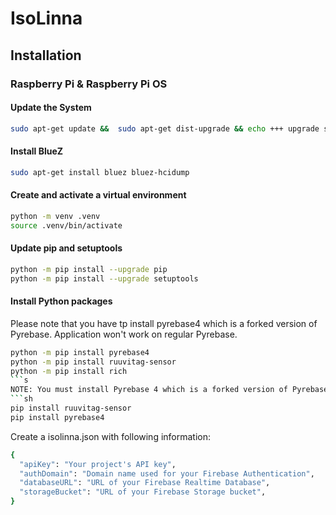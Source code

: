 # IsoLinna
## Installation
### Raspberry Pi & Raspberry Pi OS
#### Update the System
```sh
sudo apt-get update &&  sudo apt-get dist-upgrade && echo +++ upgrade successful +++
```
#### Install BlueZ
```sh
sudo apt-get install bluez bluez-hcidump
```
#### Create and activate a virtual environment
```sh
python -m venv .venv
source .venv/bin/activate
```
#### Update pip and setuptools
```sh
python -m pip install --upgrade pip
python -m pip install --upgrade setuptools
```
#### Install Python packages
Please note that you have tp install pyrebase4 which is a forked version of Pyrebase. Application won't work on regular Pyrebase.
```sh
python -m pip install pyrebase4
python -m pip install ruuvitag-sensor
python -m pip install rich
```s
NOTE: You must install Pyrebase 4 which is a forked version of Pyrebase. IsoLinna will not work with the original Pyrebase.
```sh
pip install ruuvitag-sensor
pip install pyrebase4
```
Create a isolinna.json with following information:
```sh
{
  "apiKey": "Your project's API key",
  "authDomain": "Domain name used for your Firebase Authentication",
  "databaseURL": "URL of your Firebase Realtime Database",
  "storageBucket": "URL of your Firebase Storage bucket",
}
```
